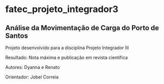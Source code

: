 # fatec_projeto_integrador3

## Análise da Movimentação de Carga do Porto de Santos

Projeto desenvolvido para a disciplina Projeto Integrador III

Resultado: Nota máxima e publicação em revista científica

Autores: Dyanna e Renato

Orientador: Jobel Correia
